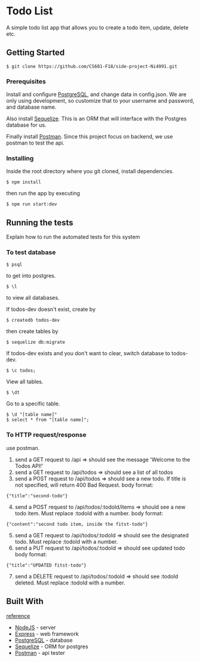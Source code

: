 # Todo List

A simple todo list app that allows you to create a todo item, update, delete etc.

## Getting Started
```
$ git clone https://github.com/CS601-F18/side-project-Ni4991.git
```
### Prerequisites

Install and configure [PostgreSQL](https://www.postgresql.org/), and change data in config.json.
We are only using development, so customize that to your username and password, and database name.

Also install [Sequelize](http://docs.sequelizejs.com/). This is an ORM that will interface with the Postgres database for us.

Finally install [Postman](https://learning.getpostman.com/docs/postman/launching_postman/navigating_postman/). Since this project focus on backend, we use postman to test the api.

### Installing

Inside the root directory where you git cloned, install dependencies.

```
$ npm install
```

then run the app by executing

```
$ npm run start:dev
```


## Running the tests

Explain how to run the automated tests for this system

### To test database

```
$ psql
```
to get into postgres. 
```
$ \l
```
to view all databases.

If todos-dev doesn't exist, create by
```
$ createdb todos-dev
```
then create tables by 
```
$ sequelize db:migrate
```

If todos-dev exists and you don't want to clear, switch database to todos-dev.
```
$ \c todos;
```
View all tables.
```
$ \dt 
```
Go to a specific table.
```
$ \d "[table name]"
$ select * from "[table name]";
```

### To HTTP request/response
use postman.
1. send a GET request to /api => should see the message 'Welcome to the Todos API!'
2. send a GET request to /api/todos => should see a list of all todos
3. send a POST request to /api/todos => should see a new todo. If title is not specified, will return 400 Bad Request.
body format:
```
{"title":"second-todo"}
```
4. send a POST request to /api/todos/:todoId/items => should see a new todo item. Must replace :todoId with a number.
body format:
```
{"content":"second todo item, inside the fitst-todo"}
```
5. send a GET request to /api/todos/:todoId => should see the designated todo. Must replace :todoId with a number.
6. send a PUT request to /api/todos/:todoId => should see updated todo
body format:
```
{"title":"UPDATED fitst-todo"}
```
7. send a DELETE request to /api/todos/:todoId => should see :todoId deleted. Must replace :todoId with a number.


## Built With

[reference](https://scotch.io/tutorials/getting-started-with-node-express-and-postgres-using-sequelize)
* [NodeJS](https://nodejs.org/en/) - server
* [Express](https://expressjs.com/) - web framework
* [PostgreSQL](https://www.postgresql.org/) - database
* [Sequelize](http://docs.sequelizejs.com/) - ORM for postgres
* [Postman](https://www.getpostman.com/) - api tester

